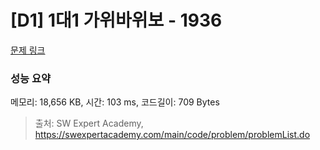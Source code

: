 # [D1] 1대1 가위바위보 - 1936 

[문제 링크](https://swexpertacademy.com/main/code/problem/problemDetail.do?contestProbId=AV5PjKXKALcDFAUq) 

### 성능 요약

메모리: 18,656 KB, 시간: 103 ms, 코드길이: 709 Bytes



> 출처: SW Expert Academy, https://swexpertacademy.com/main/code/problem/problemList.do